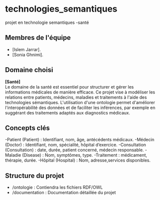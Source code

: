 # technologies_semantiques
projet en technologie semantiques -santé

## Membres de l'équipe
- [Islem Jarrar]. 
- [Sonia Ghnimi].
  
## Domaine choisi
**[Santé]**  
Le domaine de la santé est essentiel pour structurer et gérer les informations médicales de manière efficace. Ce projet vise à modéliser les relations entre patients, médecins, maladies et traitements à l'aide des technologies sémantiques. L'utilisation d'une ontologie permet d'améliorer l'interopérabilité des données et de faciliter les inférences, par exemple en suggérant des traitements adaptés aux diagnostics médicaux.

## Concepts clés 
-Patient (Patient) : Identifiant, nom, âge, antécédents médicaux.
-Médecin (Doctor) : Identifiant, nom, spécialité, hôpital d’exercice.
-Consultation (Consultation) : date, durée, patient concerné, médecin responsable.
-Maladie (Disease) : Nom, symptômes, type.
-Traitement : médicament, thérapie, durée.
-Hôpital (Hospital) : Nom, adresse,services disponibles.

## Structure du projet
- /ontologie : Contiendra les fichiers RDF/OWL
- /documentation : Documentation détaillée du projet
